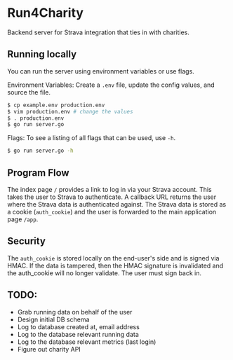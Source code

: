 # Run4Charity

Backend server for Strava integration that ties in with charities.

## Running locally

You can run the server using environment variables or use flags.

Environment Variables:
Create a `.env` file, update the config values, and source the file.
```bash
$ cp example.env production.env
$ vim production.env # change the values
$ . production.env
$ go run server.go
```

Flags:
To see a listing of all flags that can be used, use `-h`.
```bash
$ go run server.go -h
```

## Program Flow

The index page `/` provides a link to log in via your Strava account. This takes the user to Strava to authenticate. A callback URL returns the user where the Strava data is authenticated against. The Strava data is stored as a cookie (`auth_cookie`) and the user is forwarded to the main application page `/app`.

## Security
The `auth_cookie` is stored locally on the end-user's side and is signed via HMAC. If the data is tampered, then the HMAC signature is invalidated and the auth_cookie will no longer validate. The user must sign back in.

## TODO:
 - Grab running data on behalf of the user
 - Design initial DB schema
 - Log to database created at, email address
 - Log to the database relevant running data
 - Log to the database relevant metrics (last login)
 - Figure out charity API
